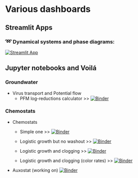 # Various dashboards

## Streamlit Apps

### ➿ Dynamical systems and phase diagrams: 
[![Streamlit App](https://static.streamlit.io/badges/streamlit_badge_black_white.svg)](https://edsaac-dashboards-streamlit-home-streamlit-a1792y.streamlitapp.com/)


## Jupyter notebooks and Voilá

### Groundwater 
- Virus transport and Potential flow
  - PFM log-reductions calculator >> [![Binder](https://mybinder.org/badge_logo.svg)](https://mybinder.org/v2/gh/edsaac/dashboards/HEAD?urlpath=voila%2Frender%2FPFM%20-%20Find%20worst%20case.ipynb)

### Chemostats
- Chemostats
  - Simple one                    >> [![Binder](https://mybinder.org/badge_logo.svg)](https://mybinder.org/v2/gh/edsaac/dashboards/HEAD?urlpath=voila%2Frender%2FChemostat_deploy.ipynb)

  - Logistic growth but no washout >> [![Binder](https://mybinder.org/badge_logo.svg)](https://mybinder.org/v2/gh/edsaac/dashboards/HEAD?urlpath=voila%2Frender%2FChemostat_logistic.ipynb)

  - Logistic growth and clogging  >> [![Binder](https://mybinder.org/badge_logo.svg)](https://mybinder.org/v2/gh/edsaac/dashboards/HEAD?urlpath=voila%2Frender%2FChemostat_clogging.ipynb)

  - Logistic growth and clogging (color rates)  >> [![Binder](https://mybinder.org/badge_logo.svg)](https://mybinder.org/v2/gh/edsaac/dashboards/HEAD?urlpath=voila%2Frender%2FChemostat_colorClog.ipynb)

- Auxostat (working on)
[![Binder](https://mybinder.org/badge_logo.svg)](https://mybinder.org/v2/gh/edsaac/dashboards/HEAD?urlpath=voila%2Frender%2FExponentialGrowth.ipynb)

